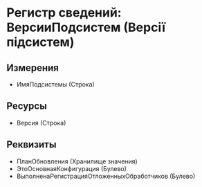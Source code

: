 ﻿# Регистр сведений: ВерсииПодсистем (Версії підсистем)

## Измерения

- ИмяПодсистемы (Строка)

## Ресурсы

- Версия (Строка)

## Реквизиты

- ПланОбновления (Хранилище значения)
- ЭтоОсновнаяКонфигурация (Булево)
- ВыполненаРегистрацияОтложенныхОбработчиков (Булево)

